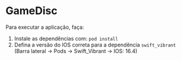 # GameDisc

Para executar a aplicação, faça:

1. Instale as dependências com: `pod install`
2. Defina a versão do IOS correta para a dependência `swift_vibrant` (Barra lateral -> Pods -> Swift_Vibrant -> IOS: 16.4)
